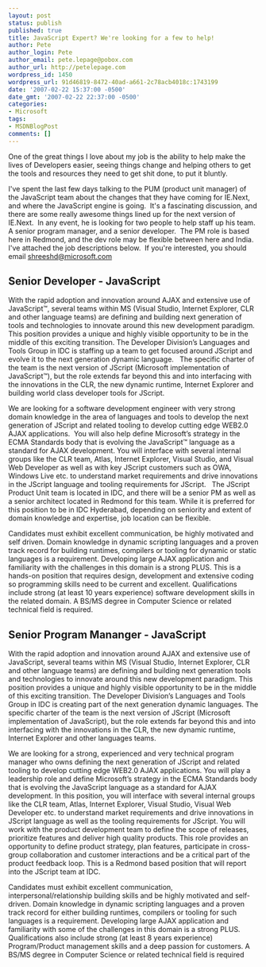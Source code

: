 ```yaml
---
layout: post
status: publish
published: true
title: JavaScript Expert? We're looking for a few to help!
author: Pete
author_login: Pete
author_email: pete.lepage@pobox.com
author_url: http://petelepage.com
wordpress_id: 1450
wordpress_url: 91d46819-8472-40ad-a661-2c78acb4018c:1743199
date: '2007-02-22 15:37:00 -0500'
date_gmt: '2007-02-22 22:37:00 -0500'
categories:
- Microsoft
tags:
- MSDNBlogPost
comments: []
---
```

<p>One of the great things I love about my job is the ability to help make the lives of Developers easier, seeing things change and helping others to get the tools and resources they need to get shit done, to put it bluntly.</p>
<p>I've spent the last few days talking to the PUM (product unit manager) of the JavaScript team about the changes that they have coming for IE.Next, and where the JavaScript engine is going.  It's a fascinating discussion, and there are some really awesome things lined up for the next version of IE.Next.  In any event, he is looking for two people to help staff up his team.  A senior program manager, and a senior developer.  The PM role is based here in Redmond, and the dev role may be flexible between here and India.  I've attached the job descriptions below.  If you're interested, you should email <a href="mailto:shreeshd@microsoft.com">shreeshd@microsoft.com</a></p>
<h2>Senior Developer - JavaScript</h2>
<p>With the rapid adoption and innovation around AJAX and extensive use of JavaScript™, several teams within MS (Visual Studio, Internet Explorer, CLR and other language teams) are defining and building next generation of tools and technologies to innovate around this new development paradigm.  This position provides a unique and highly visible opportunity to be in the middle of this exciting transition. The Developer Division’s Languages and Tools Group in IDC is staffing up a team to get focused around JScript and evolve it to the next generation dynamic language.   The specific charter of the team is the next version of JScript (Microsoft implementation of JavaScript™), but the role extends far beyond this and into interfacing with the innovations in the CLR, the new dynamic runtime, Internet Explorer and building world class developer tools for JScript.</p>
<p>We are looking for a software development engineer with very strong domain knowledge in the area of languages and tools to develop the next generation of JScript and related tooling to develop cutting edge WEB2.0 AJAX applications.  You will also help define Microsoft’s strategy in the ECMA Standards body that is evolving the JavaScript™ language as a standard for AJAX development. You will interface with several internal groups like the CLR team, Atlas, Internet Explorer, Visual Studio, and Visual Web Developer as well as with key JScript customers such as OWA, Windows Live etc. to understand market requirements and drive innovations in the JScript language and tooling requirements for JScript.   The JScript Product Unit team is located in IDC, and there will be a senior PM as well as a senior architect located in Redmond for this team. While it is preferred for this position to be in IDC Hyderabad, depending on seniority and extent of domain knowledge and expertise, job location can be flexible.</p>
<p>Candidates must exhibit excellent communication, be highly motivated and self driven. Domain knowledge in dynamic scripting languages and a proven track record for building runtimes, compilers or tooling for dynamic or static languages is a requirement. Developing large AJAX application and familiarity with the challenges in this domain is a strong PLUS. This is a hands-on position that requires design, development and extensive coding so programming skills need to be current and excellent. Qualifications include strong (at least 10 years experience) software development skills in the related domain. A BS/MS degree in Computer Science or related technical field is required.</p>
<h2>Senior Program Mananger - JavaScript</h2>
<p>With the rapid adoption and innovation around AJAX and extensive use of JavaScript, several teams within MS (Visual Studio, Internet Explorer, CLR and other language teams) are defining and building next generation tools and technologies to innovate around this new development paradigm. This position provides a unique and highly visible opportunity to be in the middle of this exciting transition. The Developer Division’s Languages and Tools Group in IDC is creating part of the next generation dynamic languages. The specific charter of the team is the next version of JScript (Microsoft implementation of JavaScript), but the role extends far beyond this and into interfacing with the innovations in the CLR, the new dynamic runtime, Internet Explorer and other languages teams.</p>
<p>We are looking for a strong, experienced and very technical program manager who owns defining the next generation of JScript and related tooling to develop cutting edge WEB2.0 AJAX applications. You will play a leadership role and define Microsoft’s strategy in the ECMA Standards body that is evolving the JavaScript language as a standard for AJAX development. In this position, you will interface with several internal groups like the CLR team, Atlas, Internet Explorer, Visual Studio, Visual Web Developer etc. to understand market requirements and drive innovations in JScript language as well as the tooling requirements for JScript. You will work with the product development team to define the scope of releases, prioritize features and deliver high quality products. This role provides an opportunity to define product strategy, plan features, participate in cross-group collaboration and customer interactions and be a critical part of the product feedback loop. This is a Redmond based position that will report into the JScript team at IDC.</p>
<p>Candidates must exhibit excellent communication, interpersonal/relationship building skills and be highly motivated and self-driven. Domain knowledge in dynamic scripting languages and a proven track record for either building runtimes, compilers or tooling for such languages is a requirement. Developing large AJAX application and familiarity with some of the challenges in this domain is a strong PLUS. Qualifications also include strong (at least 8 years experience) Program/Product management skills and a deep passion for customers. A BS/MS degree in Computer Science or related technical field is required</p>
<p><img src="http://blogs.msdn.com/aggbug.aspx?PostID=1743199" alt="" width="1" height="1" /></p>
